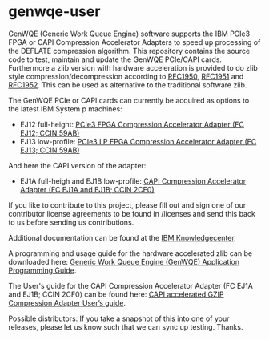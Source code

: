 genwqe-user
===========

GenWQE (Generic Work Queue Engine) software supports the IBM PCIe3 FPGA or CAPI Compression Accelerator Adapters to speed up processing of the DEFLATE compression algorithm. This repository contains the source code to test, maintain and update the GenWQE PCIe/CAPI cards. Furthermore a zlib version with hardware acceleration is provided to do zlib style compression/decompression according to [RFC1950](https://www.ietf.org/rfc/rfc1950.txt), [RFC1951](https://www.ietf.org/rfc/rfc1951.txt) and [RFC1952](https://www.ietf.org/rfc/rfc1952.txt). This can be used as alternative to the traditional software zlib.

The GenWQE PCIe or CAPI cards can currently be acquired as options to the
latest IBM System p machines:
+ EJ12 full-height: [PCIe3 FPGA Compression Accelerator Adapter (FC EJ12; CCIN 59AB)](http://www-01.ibm.com/support/knowledgecenter/POWER8/p8hcd/fcej12.htm?cp=POWER8%2F3-3-9-1-1-44)
+ EJ13 low-profile: [PCIe3 LP FPGA Compression Accelerator Adapter (FC EJ13; CCIN 59AB)](http://www-01.ibm.com/support/knowledgecenter/POWER8/p8hcd/fcej13.htm?cp=POWER8%2F1-2-9-1-1-50&lang=en)

And here the CAPI version of the adapter:
+ EJ1A full-heigh and EJ1B low-profile: [CAPI Compression Accelerator Adapter (FC EJ1A and EJ1B; CCIN 2CF0)](http://www.ibm.com/support/knowledgecenter/POWER8/p8hcd/fcej1a.htm)

If you like to contribute to this project, please fill out and sign one of our contributor license agreements to be found in /licenses and send this back to us before sending us contributions.

Additional documentation can be found at the  [IBM Knowledgecenter](http://www-01.ibm.com/support/knowledgecenter/linuxonibm/liabt/liabtkickoff.htm).

A programming and usage guide for the hardware accelerated zlib can be downloaded here: [Generic Work Queue Engine (GenWQE) Application Programming Guide](https://www.ibm.com/developerworks/community/blogs/fe313521-2e95-46f2-817d-44a4f27eba32/entry/Generic_Work_Queue_Engine_GenWQE_Application_Programming_Guide?lang=en).

The User's guide for the CAPI Compression Accelerator Adapter (FC EJ1A and EJ1B; CCIN 2CF0) can be found here: [CAPI accelerated GZIP Compression Adapter User’s guide](https://www.ibm.com/developerworks/community/wikis/home?lang=en#!/wiki/W51a7ffcf4dfd_4b40_9d82_446ebc23c550/page/CAPI%20accelerated%20GZIP%20Compression%20Adapter%20User’s%20guide).

Possible distributors: If you take a snapshot of this into one of your releases, please let us know such that we can sync up testing. Thanks.

